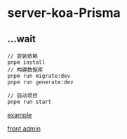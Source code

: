 # server-koa-Prisma

## ...wait


```
// 安装依赖
pnpm install
// 构建数据库
pnpm run migrate:dev
pnpm run generate:dev

// 启动项目
pnpm run start
```



[example](http://110.40.172.146)



[front admin](https://github.com/Necaral-lcc/my-backend-admin-vue)